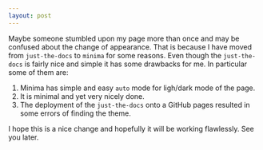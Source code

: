 ```yaml
---
layout: post
---
```


Maybe someone stumbled upon my page more than once and may be confused about the change of appearance. That is because I have moved from `just-the-docs` to `minima` for some reasons. Even though the `just-the-docs` is fairly nice and simple it has some drawbacks for me. In particular some of them are:

1. Minima has simple and easy `auto` mode for ligh/dark mode of the page.
2. It is minimal and yet very nicely done.
3. The deployment of the `just-the-docs` onto a GitHub pages resulted in some errors of finding the theme.

I hope this is a nice change and hopefully it will be working flawlessly. See you later.